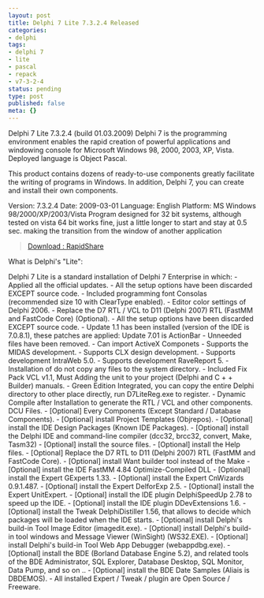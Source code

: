 ```yaml
---
layout: post
title: Delphi 7 Lite 7.3.2.4 Released
categories:
- delphi
tags:
- delphi 7
- lite
- pascal
- repack
- v7-3-2-4
status: pending
type: post
published: false
meta: {}
---
```

Delphi 7 Lite 7.3.2.4 (build 01.03.2009) Delphi 7 is the programming environment enables the rapid creation of powerful applications and windowing console for Microsoft Windows 98, 2000, 2003, XP, Vista. Deployed language is Object Pascal.

This product contains dozens of ready-to-use components greatly facilitate the writing of programs in Windows. In addition, Delphi 7, you can create and install their own components.

Version: 7.3.2.4 Date: 2009-03-01 Language: English Platform: MS Windows 98/2000/XP/2003/Vista Program designed for 32 bit systems, although tested on vista 64 bit works fine, just a little longer to start and stay at 0.5 sec. making the transition from the window of another application

> [Download : RapidShare](http://rapidshare.com/files/322482867/Delphi7LiteFullv7324_Build2009-3-1_.rar)

What is Delphi's "Lite":

Delphi 7 Lite is a standard installation of Delphi 7 Enterprise in which: - Applied all the official updates. - All the setup options have been discarded EXCEPT source code. - Included programming font Consolas (recommended size 10 with ClearType enabled). - Editor color settings of Delphi 2006. - Replace the D7 RTL / VCL to D11 (Delphi 2007) RTL (FastMM and FastCode Core) (Optional). - All the setup options have been discarded EXCEPT source code. - Update 1.1 has been installed (version of the IDE is 7.0.8.1), these patches are applied: Update 7.01 is ActionBar - Unneeded files have been removed. - Can import ActiveX Componets - Supports the MIDAS development. - Supports CLX design development. - Supports development IntraWeb 5.0. - Supports development RaveReport 5. - Installation of do not copy any files to the system directory. - Included Fix Pack VCL v1.1, Must Adding the unit to your project (Delphi and C + + Builder) manuals. - Green Edition Integrated, you can copy the entire Delphi directory to other place directly, run D7LiteReg.exe to register. - Dynamic Compile after Installation to generate the RTL / VCL and other components. DCU Files. - [Optional] Every Components (Except Standard / Database Components). - [Optional] install Project Templates (Objrepos). - [Optional] install the IDE Design Packages (Known IDE Packages). - [Optional] install the Delphi IDE and command-line compiler (dcc32, brcc32, convert, Make, Tasm32) - [Optional] install the source files. - [Optional] install the Help files. - [Optional] Replace the D7 RTL to D11 (Delphi 2007) RTL (FastMM and FastCode Core). - [Optional] install Want builder tool instead of the Make - [Optional] install the IDE FastMM 4.84 Optimize-Compiled DLL - [Optional] install the Expert GExperts 1.33. - [Optional] install the Expert CnWizards 0.9.1.487. - [Optional] install the Expert DelforExp 2.5. - [Optional] install the Expert UnitExpert. - [Optional] install the IDE plugin DelphiSpeedUp 2.78 to speed up the IDE. - [Optional] install the IDE plugin DDevExtensions 1.6. - [Optional] install the Tweak DelphiDistiller 1.56, that allows to decide which packages will be loaded when the IDE starts. - [Optional] install Delphi's build-in Tool Image Editor (imagedit.exe). - [Optional] install Delphi's build-in tool windows and Message Viewer (WinSight) (WS32.EXE). - [Optional] install Delphi's build-in Tool Web App Debugger (webappdbg.exe). - [Optional] install the BDE (Borland Database Engine 5.2), and related tools of the BDE Administrator, SQL Explorer, Database Desktop, SQL Monitor, Data Pump, and so on .. - [Optional] install the BDE Date Samples (Aliais is DBDEMOS). - All installed Expert / Tweak / plugin are Open Source / Freeware.

